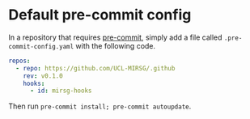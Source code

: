 # Default pre-commit config

In a repository that requires [pre-commit](https://pre-commit.com), simply add
a file called `.pre-commit-config.yaml` with the following code.

```yaml
repos:
  - repo: https://github.com/UCL-MIRSG/.github
    rev: v0.1.0
    hooks:
      - id: mirsg-hooks
```

Then run `pre-commit install; pre-commit autoupdate`.
